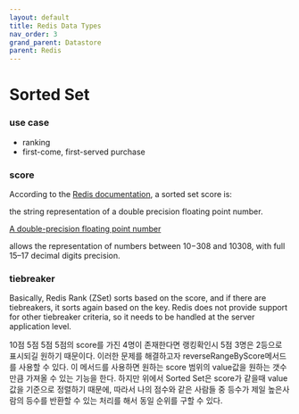 ```yaml
---
layout: default
title: Redis Data Types
nav_order: 3
grand_parent: Datastore
parent: Redis
---
```




# Sorted Set
### use case
* ranking
* first-come, first-served purchase 
 

### score
According to the [Redis documentation](https://redis.io/commands/zadd/), a sorted set score is:

the string representation of a double precision floating point number.

[A double-precision floating point number](https://en.wikipedia.org/wiki/Double-precision_floating-point_format)

allows the representation of numbers between 10−308 and 10308, with full 15–17 decimal digits precision.

### tiebreaker
Basically, Redis Rank (ZSet) sorts based on the score, and if there are tiebreakers, it sorts again based on the key. Redis does not provide support for other tiebreaker criteria, so it needs to be handled at the server application level.


10점 5점 5점 5점의 score를 가진 4명이 존재한다면  랭킹확인시 5점 3명은 2등으로 표시되길 원하기 때문이다.
이러한 문제를 해결하고자 reverseRangeByScore메서드를 사용할 수 있다. 이 메서드를 사용하면 원하는 score 범위의 value값을 원하는 갯수만큼 가져올 수 있는 기능을 한다. 하지만 위에서 Sorted Set은 score가 같을때 value값을 기준으로 정렬하기 때문에, 따라서 나의 점수와 같은 사람들 중 등수가 제일 높은사람의 등수를 반환할 수 있는 처리를 해서 동일 순위를 구할 수 있다.